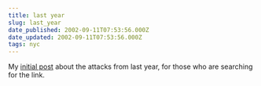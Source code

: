 ```yaml
---
title: last year
slug: last_year
date_published: 2002-09-11T07:53:56.000Z
date_updated: 2002-09-11T07:53:56.000Z
tags: nyc
---
```


My [initial post](http://www.dashes.com/anil/index.php?archives/001733.php) about the attacks from last year, for those who are searching for the link.
